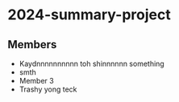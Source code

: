 # 2024-summary-project

## Members

- Kaydnnnnnnnnnn toh shinnnnnn something
- smth
- Member 3
- Trashy yong teck

<Description of your project>
